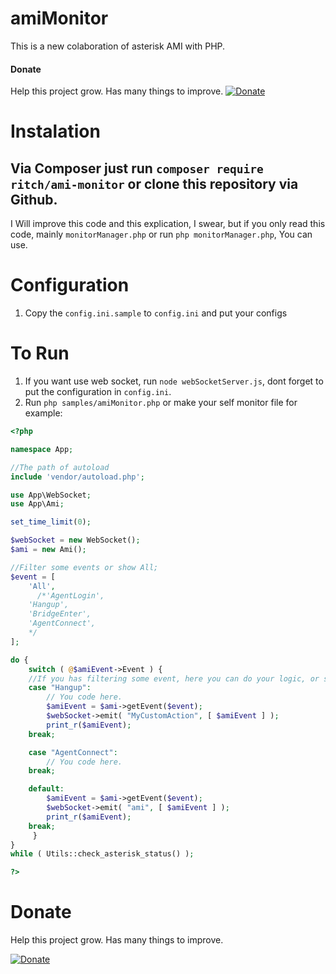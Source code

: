 # amiMonitor

This is a new colaboration of asterisk AMI with PHP. 

#### Donate
Help this project grow. Has many things to improve.
[![Donate](https://img.shields.io/badge/Donate-PayPal-green.svg)](https://www.paypal.com/donate?business=3RVCDHAF83R4A&currency_code=USD)


# Instalation

## Via Composer just run `composer require ritch/ami-monitor` or clone this repository via Github.


I Will improve this code and this explication, I swear, 
but if you only read this code, mainly `monitorManager.php` or run `php monitorManager.php`, You can use.

# Configuration

1) Copy the `config.ini.sample` to `config.ini` and put your configs

# To Run

1) If you want use web socket, run `node webSocketServer.js`, dont forget to put the configuration in `config.ini`.
3) Run `php samples/amiMonitor.php` or make your self monitor file for example:

```php
<?php 

namespace App;

//The path of autoload
include 'vendor/autoload.php';

use App\WebSocket;
use App\Ami;

set_time_limit(0);

$webSocket = new WebSocket();
$ami = new Ami();

//Filter some events or show All;
$event = [
	'All',
      /*'AgentLogin',
	'Hangup',
	'BridgeEnter',
	'AgentConnect',
	*/
];

do {
    switch ( @$amiEvent->Event ) {
	//If you has filtering some event, here you can do your logic, or send to websocket,
	case "Hangup":
		// You code here.
		$amiEvent = $ami->getEvent($event);
		$webSocket->emit( "MyCustomAction", [ $amiEvent ] );
		print_r($amiEvent);
	break;

	case "AgentConnect":
		// You code here.
	break;

	default:
		$amiEvent = $ami->getEvent($event);
		$webSocket->emit( "ami", [ $amiEvent ] );
		print_r($amiEvent);
	break;
     }
}
while ( Utils::check_asterisk_status() );

?>

```

# Donate
Help this project grow. Has many things to improve.

[![Donate](https://img.shields.io/badge/Donate-PayPal-green.svg)](https://www.paypal.com/donate?business=3RVCDHAF83R4A&currency_code=USD)


